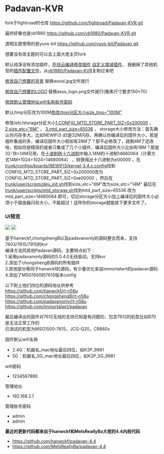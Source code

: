 # Padavan-KVR #

fork于fightroad的仓库 https://github.com/fightroad/Padavan-KVR.git 

最终好像也是vb1980  https://github.com/vb1980/Padavan-KVR.git

透明主题使用的是yuos-bit  https://github.com/yuos-bit/Padavan.git

想要没有改主题的可以去上面大佬主页fork

默认纯净没有添加插件，[在线云编译修改插件](.github/workflows/NEWIFI3.yml) [自定义增减插件](trunk/configs/templates/NEWIFI3.config)，
我删掉了其他机型的[插件配置文件](trunk/configs/templates)，从[vb1980/Padavan-KVR](https://github.com/fightroad/Padavan-KVR/trunk/configs/templates)复制过来吧

[修改自己想要的背景](/trunk/user/www/n56u_ribbon_fixed/bootstrap/img/bg/wood.jpg) 替换wood.jpg文件就行

[修改自己想要的LOGO](/trunk/user/www/n56u_ribbon_fixed/bootstrap/img/asus_logo.png) 替换asus_logo.png文件就行(像素尺寸要求150×70）

[修改默认管理地址wifi名称账号密码](trunk/user/shared/defaults.h) 

默认/tmp分区改为100M[修改/tmp分区大小size_tmp="100M"](trunk/user/scripts/dev_init.sh)

修改/etc/storage分区大小[1.CONFIG_MTD_STORE_PART_SIZ=0x200000](trunk/configs/boards/NEWIFI3/kernel-3.4.x.config) ，
[2.size_etc="6M"](trunk/user/scripts/dev_init.sh) ，
[3.mtd_part_size=65536](trunk/user/scripts/mtd_storage.sh) ，
storage大小修改方法：首先确认你闪存多大，比如NEWIFI3 d2是32M闪存，再确认你编译后的固件大小，若是插件集成的多，编译后固件大小假如有28M了？那不必修改了，就剩4M了还改啥，假如你是精简的或者只集成了几个小插件，编译后固件大小比如有18M？那就32-18=14M可用，在[十进制转十六进制](https://www.sojson.com/hexconvert/10to16.html)中输入14M的十进制14680064（计算方式14M×1024×1024=14680064） ，转换得出十六进制为e00000 ，在[trunk/configs/boards/NEWIFI3/kernel-3.4.x.config](trunk/configs/boards/NEWIFI3/kernel-3.4.x.config)找到CONFIG_MTD_STORE_PART_SIZ=0x200000改为CONFIG_MTD_STORE_PART_SIZ=0xe00000 ，然后在[trunk/user/scripts/dev_init.sh](trunk/user/scripts/dev_init.sh)找到size_etc="6M"改为size_etc="14M" 最后在[trunk/user/scripts/mtd_storage.sh](trunk/user/scripts/mtd_storage.sh)找到mtd_part_size=65536 改为mtd_part_size=14680064 即可，切记storage分区大小加上编译后的固件大小必须小于路由器闪存大小，不能超过！这样你的storage就能放下更多文件了。

### UI预览 ###
![](https://github.com/lmq8267/padavan-KVR/raw/main/.github/workflows/%E6%8D%95%E8%8E%B7(1).PNG)
![](https://github.com/lmq8267/padavan-KVR/raw/main/.github/workflows/%E6%B7%BB%E5%8A%A0%E7%8A%B6%E6%80%81%E6%98%BE%E7%A4%BA%E8%AE%BE%E5%A4%87ipv6%E5%8F%96%E6%B6%88%E9%A1%B6%E9%83%A8%E5%85%B3%E6%9C%BA%E6%8C%89%E9%92%AE%E7%94%A8ttyd%E4%BB%A3%E6%9B%BF.PNG)


基于hanwckf,chongshengB以及padavanonly的源码整合而来，支持7603/7615/7915的kvr  
编译方法同其他Padavan源码，主要特点如下：  
1.采用padavanonly源码的5.0.4.0无线驱动，支持kvr  
2.添加了chongshengB源码的所有插件  
3.其他部分等同于hanwckf的源码，有少量优化来自immortalwrt的padavan源码  
4.添加了MSG1500的7615版本config  
  
以下附上他们四位的源码地址供参考  
https://github.com/hanwckf/rt-n56u  
https://github.com/chongshengB/rt-n56u  
https://github.com/padavanonly/rt-n56u  
https://github.com/immortalwrt/padavan
  
最后编译出的固件对7612无线的支持已知是有问题的，包含7612的机型比如B70是无法正常工作的  
已测试的机型为MSG1500-7615，JCG-Q20，CR660x  
  
固件默认wifi名称
 - 2.4G：机器名_mac地址最后四位，如K2P_9981
 - 5G：机器名_5G_mac地址最后四位，如K2P_5G_9981

wifi密码
 - 1234567890

管理地址
 - 192.168.2.1

管理账号密码
 - admin
 - admin

**最近的更新代码都来自于hanwckf和MelsReallyBa大佬的4.4内核代码**
- https://github.com/hanwckf/padavan-4.4
- https://github.com/MeIsReallyBa/padavan-4.4
